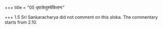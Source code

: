 +++
title = "05 धृष्टकेतुश्चेकितानः"

+++
1.5 Sri Sankaracharya did not comment on this sloka. The commentary
starts from 2.10.
